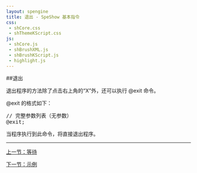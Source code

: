 ```yaml
---
layout: spengine
title: 退出 - SpeShow 基本指令
css:
 - shCore.css
 - shThemeKScript.css
js:
 - shCore.js
 - shBrushXML.js
 - shBrushKScript.js
 - highlight.js
---
```


##退出

退出程序的方法除了点击右上角的“X”外，还可以执行 @exit 命令。

@exit 的格式如下：

<pre class="brush: ks">
// 完整参数列表（无参数）
@exit;
</pre>

当程序执行到此命令，将直接退出程序。

**********************************************************************

[上一节：等待](tutorial_standard_wait.html)

[下一节：示例](tutorial_standard_sample.html)